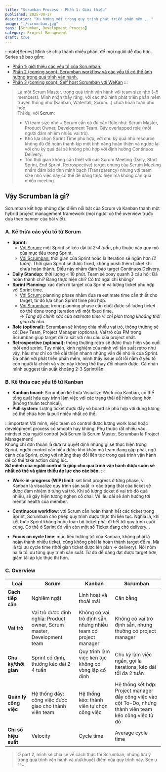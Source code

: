 ```yaml
---
title: "Scrumban Process - Phần 1: Giới thiệu"
published: 2025-08-17
description: "Xu hướng mới trong quy trình phát triển phần mềm ..."
image: "./scrum-ban.jpg"
tags: [Scrumban, Development Process]
category: Project Management
draft: true
---
```


:::note[Series]
Mình sẽ chia thành nhiều phần, để mọi người dễ đọc hơn. Series sẽ bao gồm:
* [Phần 1: giới thiệu các yếu tố của Scrumban.](/posts/scrum-ban-part-1)
* [Phần 2 (coming soon): Scrumban workflow và các yếu tố có thể ảnh hưởng trong quá trình vận hành.](#)
* [Phần 3 (coming soon): Self host Scrumban với WeKan](#)
:::

> Là một Scrum Master, trong quá trình vận hành với team size nhỏ (~5 members). Mình nhận thấy rằng, với các mô hình phát triển phần mềm truyền thống như (Kanban, Waterfall, Scrum...) chưa hoàn toàn phù hợp.\
> Thỉ dụ, với **Scrum**:
> * Vì team size nhỏ + Scrum cần có đủ các Role như: Scrum Master, Product Owner, Development Team. Gây overlapped role (mỗi người đảm nhiệm nhiều vai trò).
> * Khó lựa chọn Sprint Time phù hợp, với chu kỳ quá nhỏ resource không đủ để hoàn thành kịp một tính năng hoàn thiện và ngược lại với chu kỳ quá dài sẽ không phù hợp với định hướng Continuos Delivery.
> * Tốn thời gian không cần thiết với các Scrum Meeting (Daily, Start Sprint, End Sprint, Retrospective) target chung của Scrum Meeting nhầm đảm báo tính minh bạch (Transparency) nhưng với team size nhỏ việc này có thể dễ dàng thực hiện mà không cần quá nhiều meeting.

## Vậy Scrumban là gì?
Scrumban kết hợp những đặc điểm nổi bật của Scrum và Kanban thành một hybrid project management framework (mọi người có thể overview trước dựa theo banner của bài viết).

### A. Kế thừa các yếu tố từ Scrum

* **Sprint:**
    * <u>Với Scrum:</u> một Sprint sẽ kéo dài từ *2-4 tuần*, phụ thuộc vào quy mô của mục tiêu trong Sprint.
    * <u>Với Scrumban:</u> thời gian của Sprint hoặc là Iteration sẽ ngắn hơn *(2 tuần)*. Thời gian Sprint sẽ được fixed, không push thêm ticket khi chưa hoàn thành. Điều này nhằm đảm bảo target Continuos Delivery.
* **Daily Standup:** thời lượng < 10 phút. Team sẽ xoay quanh 3 câu hỏi: Đã hoàn thành chi? Đang thực hiện chi? Có trở ngại chi không?
* **Sprint Planning:** xác định rõ target của Sprint và lượng ticket phù hợp với Sprint time.
    * <u>Với Scrum:</u> planning phase nhằm đưa ra estimate time cần thiết cho target, từ đó lựa chọn Sprint time phù hợp.
    * <u>Với Scrumban:</u> trong planning phase cần chốt được số lượng ticket có thể done trong Iteration với một fixed time. \
    *=> Tăng độ chính xác của estimate time vì chỉ plan trong khoảng thời gian đủ nhỏ.*
* **Role (optional):** Scrumban sẽ không chia nhiều vai trò, thông thường sẽ có: Dev Team, Project Manager (optional). Vai trò của PM trong Scrumban giúp target đề ra sát với nhu cầu của project nhất.
* **Retrospective (optional):** thông thường retro sẽ được thực hiện vào cuối mỗi end sprint. Tuy nhiên, kinh nghiệm của mình với tần suất retro như vậy, hầu như chỉ có thể cải thiện nhanh những vấn đề nhỏ lẻ của Sprint. Đa phần với phát triển phần mềm, mình thấy issue cốt lỗi nằm ở yếu tố con người là chính và việc này không thể thay đổi nhanh được. Cá nhân mình suggest tần suất khoảng 2-3 Sprint/lần.


### B. Kế thừa các yếu tố từ Kanban

* **Kanban board:** Scrumban kế thừa Visualize Work của Kanban, có thể tổng quát hóa quy trình làm việc với các trạng thái dễ hình dung hơn (không thuần technical),
* **Pull system:** Lượng ticket được đẩy vô board sẽ phù hợp với dung lượng có thể chứa hơn là pull nhiều nhất có thể.

:::important
Với mình, việc team có control được lượng work load hoặc development process có smooth hay không. Phụ thuộc rất nhiều vào mindset của người control (với Scrum là Scrum Master, Scrumban là Project Management) \
Không chỉ đơn thuần là đưa ra quyết định những gì sẽ thực hiện trong Sprint, người control cần hiểu được khó khăn mà team đang gặp phải, ngữ cảnh của Sprint, cùng với những thay đổi liên tục trong quá trình vận hành để có thể take action đúng lúc. \
**Sứ mệnh của người control là giúp cho quá trình vận hành được suôn sẻ nhất có thể và giảm thiếu áp lực cho các bên.**
:::

* **Work-in-progress (WIP) limit**: set limit progress ở từng phase, vì Kanban là visualize quy trình sản suất -> các trạng thái của ticket sẽ được đảm nhiệm ở từng vai trò. Khi số lượng ticket ở vai trò đó quá nhiều, sẽ gây hiện tượng nghẹn cổ chai. Về lâu dài sẽ ảnh hưởng tới mental health của member.

* **Continuous workflow**: với Scrum cần hoàn thành hết các ticket trong Sprint, Scrumban cho phép quy trình được thực thi liên tục. Nghĩa là, khi kết thúc Sprint không buộc toàn bộ ticket phải đi hết tới quy trình cuối cùng. Có thể ở Sprint đó vẫn còn một số Ticket đang chờ delivery...

* **Focus on cycle time**: mục tiêu hướng tới của Kanban, không phải là hoàn thành nhiều ticket, cũng không phải là hoàn thành target đề ra. Mà là tối ưu cycle time (thời gian ticket được lên plan -> delivery). Nói nôm na là tối ưu từng quy trình sản suất. Từ đó dễ dàng đạt được target hơn, giảm tải áp lực thực thi hơn.

### C. Overview

| Loại | Scrum | Kanban | Scrumban |
|----------|-------|--------|----------|
| **Cách tiếp cận** | Nghiêm ngặt | Linh hoạt và thoải mái | Cân bằng |
| **Vai trò** | Vai trò được định nghĩa: Product owner, Scrum master, Development team | Không có vai trò định sẵn, nhưng nhiều team có project manager | Không có vai trò định sẵn, nhưng thường có project manager |
| **Chu kỳ/thời gian** | Sprint cố định, thường kéo dài 2-4 tuần | Quy trình làm việc liên tục không có vòng lặp cố định | Chu kỳ làm việc ngắn, gọi là iterations, kéo dài tối đa 2 tuần |
| **Quản lý công việc** | Hệ thống đẩy: công việc được giao cho thành viên team | Hệ thống kéo: thành viên tự chọn công việc | Hệ thống kết hợp: Project manager đẩy công việc vào cột To-Do, nhưng thành viên team kéo công việc từ đó |
| **Chỉ số hiệu suất** | Velocity | Cycle time | Average cycle time |

> Ở part 2, mình sẽ chia sẻ về cách thực thi Scrumban, những lưu ý trong quá trình vận hành và ưu/khuyết điểm của quy trình này. See u ^^~.

